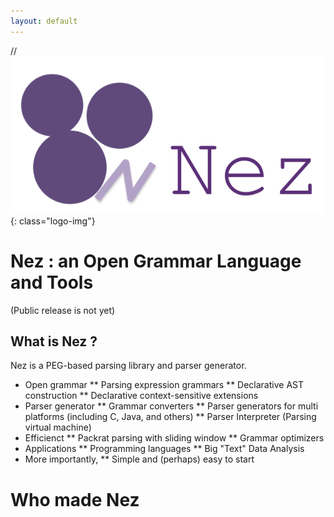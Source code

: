 ```yaml
---
layout: default
---
```


//![logo](image/nez_logo.png){: class="logo-img"}

# Nez : an Open Grammar Language and Tools

(Public release is not yet)

## What is Nez ?

Nez is a PEG-based parsing library and parser generator. 

 * Open grammar
 ** Parsing expression grammars
 ** Declarative AST construction
 ** Declarative context-sensitive extensions
 * Parser generator
 ** Grammar converters
 ** Parser generators for multi platforms (including C, Java, and others)
 ** Parser Interpreter (Parsing virtual machine)
 * Efficienct
 ** Packrat parsing with sliding window
 ** Grammar optimizers
 * Applications
 ** Programming languages
 ** Big "Text" Data Analysis
 * More importantly,
 ** Simple and (perhaps) easy to start 

# Who made Nez
 